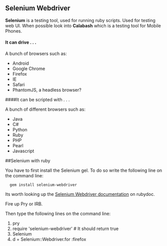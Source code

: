 ## Selenium Webdriver

**Selenium** is a testing tool, used for running ruby scripts. Used for testing web UI. When possible look into **Calabash** which is a testing tool for Mobile Phones.

#### It can drive . . .

A bunch of browsers such as:

* Android
* Google Chrome
* Firefox
* IE
* Safari
* PhantomJS, a headless browser?

####It can be scripted with . . .

A bunch of different browsers such as:

* Java
* C#
* Python
* Ruby
* PHP
* Pearl
* Javascript

##Selenium with ruby

You have to first install the Selenium gel. To do so write the following line on the command line:

      gem install selenium-webdriver

Its worth looking up the [Selenium Webdriver documentation](http://www.rubydoc.info/gems/selenium-webdriver/Selenium/WebDriver/Driver) on rubydoc.

Fire up Pry or IRB.

Then type the following lines on the command line:

1) pry
2) require 'selenium-webdriver' # It should return true
3) Selenium
4) d = Selenium::Webdriver.for :firefox
